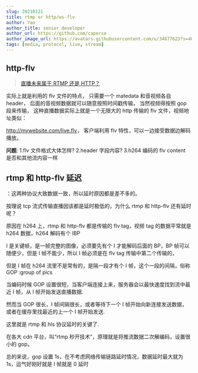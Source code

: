 ```yaml
---
slug: 20210121
title: rtmp or http/ws-flv
author: Yao
author_title: senior developer
author_url: https://github.com/caperso
author_image_url: https://avatars.githubusercontent.com/u/34877623?s=400&u=8da3f1b8199cdbd5591ea229149fa663f2011065&v=4
tags: [media, protocol, live, stream]
---
```


## http-flv

> [直播未来属于 RTMP 还是 HTTP？](https://www.cnblogs.com/tinywan/p/6122065.html)

实际上就是利用的 flv 文件的特点，
只需要一个 matedata 和音视频各自 header，
后面的音视频数据就可以随意按照时间戳传输，
当然视频得按照 gop 段来传输，
这种直播数据实际上就是一个无限大的 http 传输的 flv 文件，视频地址类似：

<http://mywebsite.com/live.flv>，
客户端利用 flv 特性，可以一边接受数据边解码播放。

**问题**:
1.flv 文件格式大体怎样?
2.header 字段内容?
3.h264 编码的 flv content 是否和其他流内容一样

<!--truncate-->

## rtmp 和 http-flv 延迟

：这两种协议大致数据一致，所以延时原因都是差不多的。

按理说 tcp 流式传输直播因该都是延时极低的，为什么 rtmp 和 http-flv 还有延时呢？

原因在 h264 上，rtmp 和 http-flv 都是传输的 flv tag，视频 tag 的数据平常就是 h264 数据，h264 解码有个 IBP

I 是关键帧，是一帧完整的图像，必须要先有个 I 才能解码后面的 BP，BP 帧可以随便少，但是 I 帧不能少，所以 I 帧必须是在 flv tag 传输中第二个传输的，

但是 I 帧在 h264 流里不是常有的，是隔一段才有个 I 帧，这个一段的间隔，俗称 GOP :group of pics

当编码时候 GOP 设置很短，当客户端连接上来，服务器会以最快速度找到流中最近 I 帧，从 I 帧开始发送直播数据.

然而当 GOP 很长，I 帧间隔很长，或者等待下一个 I 帧开始向新连接发送数据，或者在缓存里找最近的上一个 I 帧开始发送.

这里就是 rtmp 和 hls 协议延时的关键了.

在各大 cdn 平台，叫“rtmp 秒开技术”，原理就是将推流数据二次解编码，设置很小的 gop。

总的来说，gop 设置 1s，在不考虑网络传输链路延时情况，数据延时最大就为 1s，运气好刚好就是 I 帧就是 0 延时
